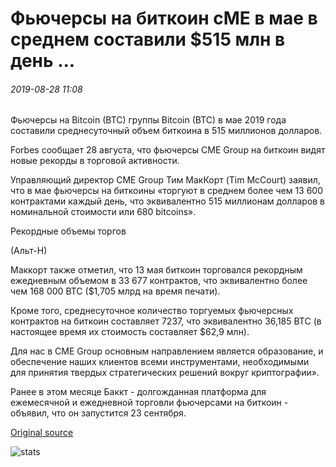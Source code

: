 # Фьючерсы на биткоин cME в мае в среднем составили $515 млн в день ...

###### 2019-08-28 11:08

Фьючерсы на Bitcoin (BTC) группы Bitcoin (BTC) в мае 2019 года составили среднесуточный объем биткоина в 515 миллионов долларов.

Forbes сообщает 28 августа, что фьючерсы CME Group на биткоин видят новые рекорды в торговой активности.

Управляющий директор CME Group Тим МакКорт (Tim McCourt) заявил, что в мае фьючерсы на биткоины «торгуют в среднем более чем 13 600 контрактами каждый день, что эквивалентно 515 миллионам долларов в номинальной стоимости или 680 bitcoins».

Рекордные объемы торгов

(Альт-Н)

Маккорт также отметил, что 13 мая биткоин торговался рекордным ежедневным объемом в 33 677 контрактов, что эквивалентно более чем 168 000 BTC ($1,705 млрд на время печати).

Кроме того, среднесуточное количество торгуемых фьючерсных контрактов на биткоин составляет 7237, что эквивалентно 36,185 BTC (в настоящее время их стоимость составляет $62,9 млн).

Для нас в CME Group основным направлением является образование, и обеспечение наших клиентов всеми инструментами, необходимыми для принятия твердых стратегических решений вокруг криптографии».

Ранее в этом месяце Баккт - долгожданная платформа для ежемесячной и ежедневной торговли фьючерсами на биткоин - объявил, что он запустится 23 сентября.

[Original source](https://cointelegraph.com/news/cme-bitcoin-futures-averaged-515-million-daily-volume-in-may)

![stats](https://c.statcounter.com/11760860/0/a89fa40b/1/ "stats")